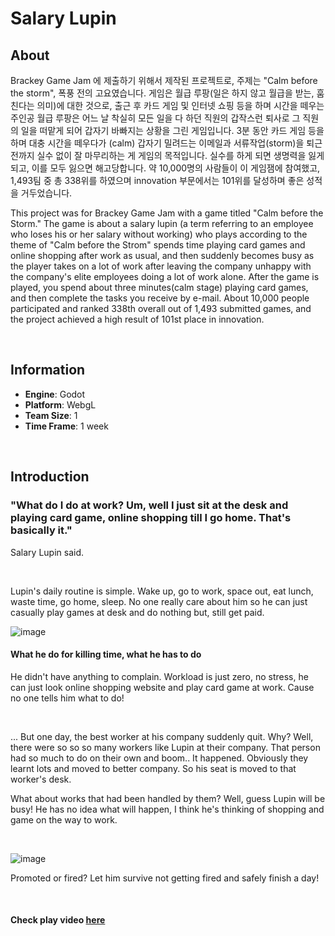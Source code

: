 # Salary Lupin

## About

Brackey Game Jam 에 제출하기 위해서 제작된 프로젝트로, 주제는 "Calm before the storm", 폭풍 전의 고요였습니다. 게임은 월급 루팡(일은 하지 않고 월급을 받는, 훔친다는 의미)에 대한 것으로, 출근 후 카드 게임 및 인터넷 쇼핑 등을 하며 시간을 떼우는 주인공 월급 루팡은 어느 날 착실히 모든 일을 다 하던 직원의 갑작스런 퇴사로 그 직원의 일을 떠맡게 되어 갑자기 바빠지는 상황을 그린 게임입니다. 3분 동안 카드 게임 등을 하며 대충 시간을 떼우다가 (calm) 갑자기 밀려드는 이메일과 서류작업(storm)을 퇴근 전까지 실수 없이 잘 마무리하는 게 게임의 목적입니다. 실수를 하게 되면 생명력을 잃게 되고, 이를 모두 잃으면 해고당합니다. 약 10,000명의 사람들이 이 게임잼에 참여했고, 1,493팀 중 총 338위를 하였으며 innovation 부문에서는 101위를 달성하며 좋은 성적을 거두었습니다. 
 
This project was for Brackey Game Jam with a game titled "Calm before the Storm." The game is about a salary lupin (a term referring to an employee who loses his or her salary without working) who plays according to the theme of "Calm before the Strom" spends time playing card games and online shopping after work as usual, and then suddenly becomes busy as the player takes on a lot of work after leaving the company unhappy with the company's elite employees doing a lot of work alone. After the game is played, you spend about three minutes(calm stage) playing card games, and then complete the tasks you receive by e-mail. About 10,000 people participated and ranked 338th overall out of 1,493 submitted games, and the project achieved a high result of 101st place in innovation.

<br>

## Information

- **Engine**: Godot
- **Platform**: WebgL
- **Team Size**: 1
- **Time Frame**: 1 week

<br>

## Introduction

### "What do I do at work? Um, well I just sit at the desk and playing card game, online shopping till I go home. That's basically it."
Salary Lupin said. 

<br>

Lupin's daily routine is simple. Wake up, go to work, space out, eat lunch, waste time, go home, sleep.  No one really care about him so he can just casually play games at desk and do nothing but, still get paid. 

![image](https://github.com/user-attachments/assets/08275ce8-33a2-4438-8bc2-ea663eb5bcd9)

#### What he do for killing time, what he has to do

He didn't have anything to complain. Workload is just zero, no stress, he can just look online shopping website and play card game at work. Cause no one tells him what to do! 

<br>

... But one day, the best worker at his company suddenly quit. Why? Well, there were so so so many workers like Lupin at their company. That person had so much to do on their own and boom.. It happened. Obviously they learnt lots and moved to better company. So his seat is moved to that worker's desk. 

What about works that had been handled by them? Well, guess Lupin will be busy! He has no idea what will happen, I think he's thinking of shopping and game on the way to work. 

<br>

![image](https://github.com/user-attachments/assets/f830f8ed-3d45-4fed-ace0-a3a8a2810e72)


Promoted or fired?
Let him survive not getting fired and safely finish a day!

<br>

#### Check play video <a href="https://www.youtube.com/watch?v=WHIqHyYsGUY&list=PLVgVcpUV3wTMd91EiLjE9PvgdMCfvKSws&index=15">here</a>

